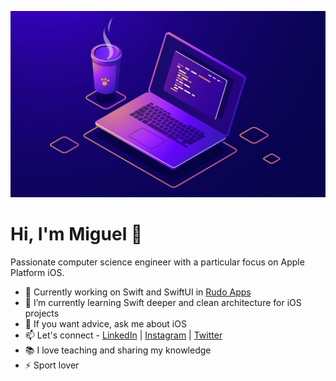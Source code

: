 ![Header](https://raw.githubusercontent.com/MiguelFerrer99/MiguelFerrer99/main/header.png)

# Hi, I'm Miguel 👋

Passionate computer science engineer with a particular focus on Apple Platform iOS.

- 🔭 Currently working on Swift and SwiftUI in [Rudo Apps](https://rudo.es)
- 🌱 I’m currently learning Swift deeper and clean architecture for iOS projects
- 💬 If you want advice, ask me about iOS
- 📫 Let's connect - [LinkedIn](https://www.linkedin.com/in/miguel-ferrer-fornali-6145b017a/) | [Instagram](https://www.instagram.com/mgl99_/) | [Twitter](https://twitter.com/MiguelDev99)
- 📚 I love teaching and sharing my knowledge
- ⚡ Sport lover
